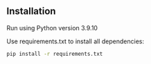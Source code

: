 ## Installation

Run using Python version 3.9.10

Use requirements.txt to install all dependencies:
```bash
pip install -r requirements.txt
```
